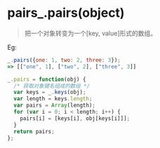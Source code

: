 # pairs_.pairs(object) 
> 把一个对象转变为一个[key, value]形式的数组。

Eg:
```js
_.pairs({one: 1, two: 2, three: 3});
=> [["one", 1], ["two", 2], ["three", 3]]
```

```js
_.pairs = function(obj) {
  /* 获取对象键名组成的数组 */
  var keys = _.keys(obj);
  var length = keys.length;
  var pairs = Array(length);
  for (var i = 0; i < length; i++) {
    pairs[i] = [keys[i], obj[keys[i]]];
  }
  return pairs;
};
```